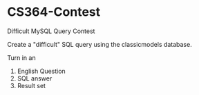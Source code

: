# CS364-Contest
Difficult MySQL Query Contest

Create a "difficult" SQL query using the classicmodels database.

Turn in an

1. English Question
2. SQL answer
4. Result set
